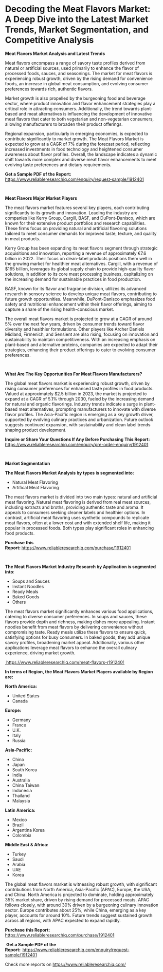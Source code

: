 <p><h1>Decoding the Meat Flavors Market: A Deep Dive into the Latest Market Trends, Market Segmentation, and Competitive Analysis</h1></p><p><strong>Meat Flavors Market Analysis and Latest Trends</strong></p>
<p><p>Meat flavors encompass a range of savory taste profiles derived from natural or artificial sources, used primarily to enhance the flavor of processed foods, sauces, and seasonings. The market for meat flavors is experiencing robust growth, driven by the rising demand for convenience foods, an increase in global meat consumption, and evolving consumer preferences towards rich, authentic flavors. </p><p>Market growth is also propelled by the burgeoning food and beverage sector, where product innovation and flavor enhancement strategies play a critical role in attracting consumers. Additionally, the trend towards plant-based and meat alternatives is influencing the development of innovative meat flavors that cater to both vegetarian and non-vegetarian consumers, allowing manufacturers to broaden their product offerings.</p><p>Regional expansion, particularly in emerging economies, is expected to contribute significantly to market growth. The Meat Flavors Market is expected to grow at a CAGR of 7% during the forecast period, reflecting increased investments in food technology and heightened consumer awareness about flavor profiles. Overall, the landscape indicates a dynamic shift towards more complex and diverse meat flavor enhancements to meet evolving taste preferences and dietary requirements.</p></p>
<p><strong>Get a Sample PDF of the Report:&nbsp;</strong> <a href="https://www.reliableresearchiq.com/enquiry/request-sample/1912401?utm_campaign=1141&utm_medium=2&utm_source=Github&utm_content=ia&utm_term=14022025&utm_id=meat-flavors">https://www.reliableresearchiq.com/enquiry/request-sample/1912401</a></p>
<p>&nbsp;</p>
<p><strong>Meat Flavors Major Market Players</strong></p>
<p><p>The meat flavors market features several key players, each contributing significantly to its growth and innovation. Leading the industry are companies like Kerry Group, Cargill, BASF, and DuPont-Danisco, which are known for their extensive product portfolios and research capabilities. These firms focus on providing natural and artificial flavoring solutions tailored to meet consumer demands for improved taste, texture, and quality in meat products.</p><p>Kerry Group has been expanding its meat flavors segment through strategic acquisitions and innovation, reporting a revenue of approximately €7.6 billion in 2022. Their focus on clean-label products positions them well in the growing market for healthier meat alternatives. Cargill, with a revenue of $165 billion, leverages its global supply chain to provide high-quality flavor solutions, in addition to its core meat processing business, capitalizing on the increasing demand for sustainable practices in food production.</p><p>BASF, known for its flavor and fragrance division, utilizes its advanced research in sensory science to develop unique meat flavors, contributing to future growth opportunities. Meanwhile, DuPont-Danisco emphasizes food safety and nutritional enhancement within their flavor offerings, aiming to capture a share of the rising health-conscious market.</p><p>The overall meat flavors market is projected to grow at a CAGR of around 5% over the next few years, driven by consumer trends toward flavor diversity and healthier formulations. Other players like Archer Daniels Midland, Firmenich, and Sensient are also rising, focusing on innovation and sustainability to maintain competitiveness. With an increasing emphasis on plant-based and alternative proteins, companies are expected to adapt their strategies, enhancing their product offerings to cater to evolving consumer preferences.</p></p>
<p>&nbsp;</p>
<p><strong>What Are The Key Opportunities For Meat Flavors Manufacturers?</strong></p>
<p><p>The global meat flavors market is experiencing robust growth, driven by rising consumer preferences for enhanced taste profiles in food products. Valued at approximately $2.5 billion in 2023, the market is projected to expand at a CAGR of 5.1% through 2030, fueled by the increasing demand for natural and organic flavorings. Industry trends indicate a surge in plant-based meat alternatives, prompting manufacturers to innovate with diverse flavor profiles. The Asia-Pacific region is emerging as a key growth driver, supported by evolving culinary practices and urbanization. Future outlook suggests continued expansion, with sustainability and clean label trends shaping product development.</p></p>
<p><strong>Inquire or Share Your Questions If Any Before Purchasing This Report:</strong> <a href="https://www.reliableresearchiq.com/enquiry/pre-order-enquiry/1912401?utm_campaign=1141&utm_medium=2&utm_source=Github&utm_content=ia&utm_term=14022025&utm_id=meat-flavors">https://www.reliableresearchiq.com/enquiry/pre-order-enquiry/1912401</a></p>
<p>&nbsp;</p>
<p><strong>Market Segmentation</strong></p>
<p><strong>The Meat Flavors Market Analysis by types is segmented into:</strong></p>
<p><ul><li>Natural Meat Flavoring</li><li>Artifical Meat Flavoring</li></ul></p>
<p><p>The meat flavors market is divided into two main types: natural and artificial meat flavoring. Natural meat flavoring is derived from real meat sources, including extracts and broths, providing authentic taste and aroma. It appeals to consumers seeking cleaner labels and healthier options. In contrast, artificial meat flavoring uses synthetic compounds to replicate meat flavors, often at a lower cost and with extended shelf life, making it popular in processed foods. Both types play significant roles in enhancing food products.</p></p>
<p><strong>Purchase this Report:&nbsp;</strong><a href="https://www.reliableresearchiq.com/purchase/1912401?utm_campaign=1141&utm_medium=2&utm_source=Github&utm_content=ia&utm_term=14022025&utm_id=meat-flavors">https://www.reliableresearchiq.com/purchase/1912401</a></p>
<p>&nbsp;</p>
<p><strong>The Meat Flavors Market Industry Research by Application is segmented into:</strong></p>
<p><ul><li>Soups and Sauces</li><li>Instant Noodles</li><li>Ready Meals</li><li>Baked Goods</li><li>Others</li></ul></p>
<p><p>The meat flavors market significantly enhances various food applications, catering to diverse consumer preferences. In soups and sauces, these flavors provide depth and richness, making dishes more appealing. Instant noodles benefit from meat flavors by delivering convenience without compromising taste. Ready meals utilize these flavors to ensure quick, satisfying options for busy consumers. In baked goods, they add unique savory profiles, broadening market appeal. Additionally, various other applications leverage meat flavors to enhance the overall culinary experience, driving market growth.</p></p>
<p><a href="https://www.reliableresearchiq.com/meat-flavors-r1912401?utm_campaign=1141&utm_medium=2&utm_source=Github&utm_content=ia&utm_term=14022025&utm_id=meat-flavors">&nbsp;https://www.reliableresearchiq.com/meat-flavors-r1912401</a></p>
<p><strong>In terms of Region, the Meat Flavors Market Players available by Region are:</strong></p>
<p>
    <p> <strong> North America: </strong>
        <ul>
            <li>United States</li>
            <li>Canada</li>
        </ul>
        </p> 
    <p> <strong> Europe: </strong>
        <ul>
            <li>Germany</li>
            <li>France</li>
            <li>U.K.</li>
            <li>Italy</li>
            <li>Russia</li>
        </ul>
        </p> 
    <p> <strong> Asia-Pacific: </strong>
        <ul>
            <li>China</li>
            <li>Japan</li>
            <li>South Korea</li>
            <li>India</li>
            <li>Australia</li>
            <li>China Taiwan</li>
            <li>Indonesia</li>
            <li>Thailand</li>
            <li>Malaysia</li>
        </ul>
        </p> 
    <p> <strong> Latin America: </strong>
        <ul>
            <li>Mexico</li>
            <li>Brazil</li>
            <li>Argentina Korea</li>
            <li>Colombia</li>
        </ul>
        </p> 
    <p> <strong> Middle East & Africa: </strong>
        <ul>
            <li>Turkey</li>
            <li>Saudi</li>
            <li>Arabia</li>
            <li>UAE</li>
            <li>Korea</li>
        </ul>
    </p>
    </p>
<p><p>The global meat flavors market is witnessing robust growth, with significant contributions from North America, Asia-Pacific (APAC), Europe, the USA, and China. North America is projected to dominate, holding approximately 35% market share, driven by rising demand for processed meats. APAC follows closely, with around 30% driven by a burgeoning culinary innovation sector. Europe contributes about 25%, while China, emerging as a key player, accounts for around 10%. Future trends suggest sustained growth across all regions, with APAC expected to expand rapidly.</p></p>
<p><strong>Purchase this Report: </strong><a href="https://www.reliableresearchiq.com/purchase/1912401?utm_campaign=1141&utm_medium=2&utm_source=Github&utm_content=ia&utm_term=14022025&utm_id=meat-flavors">https://www.reliableresearchiq.com/purchase/1912401</a></p>
<p>&nbsp;<strong>Get a Sample PDF of the Report:&nbsp;&nbsp;</strong><a href="https://www.reliableresearchiq.com/enquiry/request-sample/1912401?utm_campaign=1141&utm_medium=2&utm_source=Github&utm_content=ia&utm_term=14022025&utm_id=meat-flavors">https://www.reliableresearchiq.com/enquiry/request-sample/1912401</a></p>
<p><strong></strong></p>
<p>Check more reports on <a href="https://www.reliableresearchiq.com/?utm_campaign=1141&utm_medium=2&utm_source=Github&utm_content=ia&utm_term=14022025&utm_id=meat-flavors">https://www.reliableresearchiq.com/</a></p>